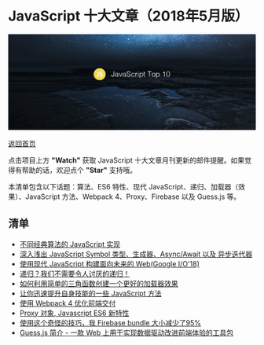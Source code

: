 # JavaScript 十大文章（2018年5月版）

![](./img/201806.jpg )

[返回首页](https://github.com/hijiangtao/javascript-articles-monthly)

点击项目上方 **"Watch"** 获取 JavaScript 十大文章月刊更新的邮件提醒。如果觉得有帮助的话，欢迎点个 **"Star"** 支持哦。

本清单包含以下话题：算法、ES6 特性、现代 JavaScript、递归、加载器（效果）、JavaScript 方法、Webpack 4、Proxy、Firebase 以及 Guess.js 等。


## 清单

* [不同经典算法的 JavaScript 实现](https://mgechev.github.io/javascript-algorithms)
* [深入浅出 JavaScript Symbol 类型、生成器、Async/Await 以及 异步迭代器](https://medium.freecodecamp.org/some-of-javascripts-most-useful-features-can-be-tricky-let-me-explain-them-4003d7bbed32)
* [使用现代 JavaScript 构建面向未来的 Web(Google I/O'18)](https://www.youtube.com/watch?v=mIWCLOftfRw)
* [递归？我们不需要令人讨厌的递归！](http://raganwald.com/2018/05/20/we-dont-need-no-stinking-recursion.html)
* [如何利用简单的三角函数创建一个更好的加载器效果](https://uxdesign.cc/how-you-can-use-simple-trigonometry-to-create-better-loaders-32a573577eb4)
* [让你迅速提升自身技能的一些 JavaScript 方法](https://medium.freecodecamp.org/7-javascript-methods-that-will-boost-your-skills-in-less-than-8-minutes-4cc4c3dca03f)
* [使用 Webpack 4 优化前端交付](https://dev.to/jesalg/optimizing-front-end-delivery-with-webpack-4-1mm4)
* [Proxy 对象, Javascript ES6 新特性](https://www.atyantik.com/proxy-javascript-es6-feature)
* [使用这个奇怪的技巧，我 Firebase bundle 大小减少了95%](https://davidea.st/articles/firebase-bundle-size)
* [Guess.js 简介 - 一款 Web 上用于实现数据驱动改进前端体验的工具包](http://blog.mgechev.com/2018/05/09/introducing-guess-js-data-driven-user-experiences-web)

